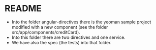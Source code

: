 README
======

* Into the folder angular-directives there is the yeoman sample project modified with a new component (see the folder src/app/components/creditCard). 
* Into this folder there are two directives and one service. 
* We have also the spec (the tests) into that folder.
